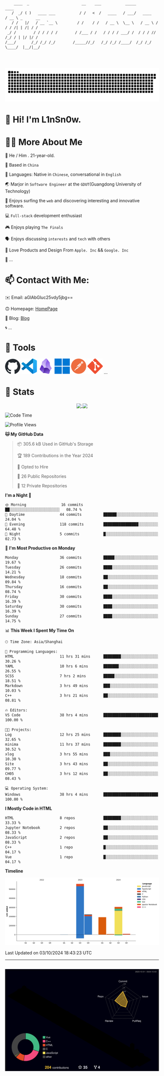 ```

    ____  _                        __    ___           _____           ____           
   /  _/ ( )   ____ ___           / /   <  /   ____   / ___/   ____   / __ \ _      __
   / /   |/   / __ `__ \         / /    / /   / __ \  \__ \   / __ \ / / / /| | /| / /
 _/ /        / / / / / /        / /___ / /   / / / / ___/ /  / / / // /_/ / | |/ |/ / 
/___/       /_/ /_/ /_/        /_____//_/   /_/ /_/ /____/  /_/ /_/ \____/  |__/|__/  
                                                                                      
                                          

```
##
![](https://raw.githubusercontent.com/lin-snow/lin-snow/output/github-contribution-grid-snake-dark.svg)

# 👋 Hi! I'm L1nSn0w.

# 👨‍💻 More About Me

🤠 He / Him . 21-year-old.

🎈 Based in `China`
  
🤔 Languages: Native in `Chinese`, conversational in `English`

🌏 Marjor in `Software Engineer` at the `GDUT`(Guangdong University of Technology)

🛟 Enjoys surfing the `web` and discovering interesting and innovative software.

💻 `Full-stack` development enthusiast

🎮 Enjoys playing `The Finals`

🗣️ Enjoys discussing `interests` and `tech` with others

👾 Love Products and Design From `Apple. Inc` && `Google. Inc`  

🤪 ...

# 📫 Contact With Me:

✉️ Email: aGlAbGluc25vdy5jbg==

🙃 Homepage: [HomePage](https://linsnow.cn)

📝 Blog: [Blog](https://blog.linsnow.cn)

🌀 ...

# 🔮 Tools

<img src="./icons/github-mark.svg" width="50"  alt="Github"> <img src="./icons/vscode.svg" width="50" alt="VScode"> <img src="./icons/obsidian-logo-gradient.svg" width="50" alt="Obsidian"> <img src="./icons/Windows_logo_-_2021.svg.png" width="50" alt="Windows 11"> <img src="./icons/postman-icon.png" width="50" alt="POSTMAN"> <img src="./icons/Git-Icon-1788C.png" width="50" alt="Git"> ...

# 🍟 Stats

<div style="text-align: center;">
    <a href="https://github.com/lin-snow">
        <img align="center" src="https://githubstat.linsnow.cn/api/top-langs/?username=lin-snow&layout=compact" />
    </a>
    <a href="https://github.com/lin-snow">
        <img align="center" src="https://githubstat.linsnow.cn/api?username=lin-snow&count_private=true&show_icons=true&theme=ambient_gradient" />
    </a>
</div>

<!--START_SECTION:waka-->
![Code Time](http://img.shields.io/badge/Code%20Time-91%20hrs%207%20mins-blue)

![Profile Views](http://img.shields.io/badge/Profile%20Views-4-blue)

**🐱 My GitHub Data** 

> 📦 305.6 kB Used in GitHub's Storage 
 > 
> 🏆 189 Contributions in the Year 2024
 > 
> 💼 Opted to Hire
 > 
> 📜 26 Public Repositories 
 > 
> 🔑 12 Private Repositories 
 > 
**I'm a Night 🦉** 

```text
🌞 Morning                16 commits          ██░░░░░░░░░░░░░░░░░░░░░░░   08.74 % 
🌆 Daytime                44 commits          ██████░░░░░░░░░░░░░░░░░░░   24.04 % 
🌃 Evening                118 commits         ████████████████░░░░░░░░░   64.48 % 
🌙 Night                  5 commits           █░░░░░░░░░░░░░░░░░░░░░░░░   02.73 % 
```
📅 **I'm Most Productive on Monday** 

```text
Monday                   36 commits          █████░░░░░░░░░░░░░░░░░░░░   19.67 % 
Tuesday                  26 commits          ████░░░░░░░░░░░░░░░░░░░░░   14.21 % 
Wednesday                18 commits          ██░░░░░░░░░░░░░░░░░░░░░░░   09.84 % 
Thursday                 16 commits          ██░░░░░░░░░░░░░░░░░░░░░░░   08.74 % 
Friday                   30 commits          ████░░░░░░░░░░░░░░░░░░░░░   16.39 % 
Saturday                 30 commits          ████░░░░░░░░░░░░░░░░░░░░░   16.39 % 
Sunday                   27 commits          ████░░░░░░░░░░░░░░░░░░░░░   14.75 % 
```


📊 **This Week I Spent My Time On** 

```text
🕑︎ Time Zone: Asia/Shanghai

💬 Programming Languages: 
HTML                     11 hrs 31 mins      ████████░░░░░░░░░░░░░░░░░   30.26 % 
YAML                     10 hrs 6 mins       ███████░░░░░░░░░░░░░░░░░░   26.55 % 
SCSS                     7 hrs 2 mins        █████░░░░░░░░░░░░░░░░░░░░   18.51 % 
Markdown                 3 hrs 49 mins       ███░░░░░░░░░░░░░░░░░░░░░░   10.03 % 
C++                      3 hrs 21 mins       ██░░░░░░░░░░░░░░░░░░░░░░░   08.81 % 

🔥 Editors: 
VS Code                  38 hrs 4 mins       █████████████████████████   100.00 % 

🐱‍💻 Projects: 
Log                      12 hrs 25 mins      ████████░░░░░░░░░░░░░░░░░   32.65 % 
minima                   11 hrs 37 mins      ████████░░░░░░░░░░░░░░░░░   30.52 % 
xlog                     3 hrs 55 mins       ███░░░░░░░░░░░░░░░░░░░░░░   10.30 % 
Site                     3 hrs 43 mins       ██░░░░░░░░░░░░░░░░░░░░░░░   09.77 % 
CH05                     3 hrs 12 mins       ██░░░░░░░░░░░░░░░░░░░░░░░   08.43 % 

💻 Operating System: 
Windows                  38 hrs 4 mins       █████████████████████████   100.00 % 
```

**I Mostly Code in HTML** 

```text
HTML                     8 repos             ████████░░░░░░░░░░░░░░░░░   33.33 % 
Jupyter Notebook         2 repos             ██░░░░░░░░░░░░░░░░░░░░░░░   08.33 % 
JavaScript               2 repos             ██░░░░░░░░░░░░░░░░░░░░░░░   08.33 % 
C++                      1 repo              █░░░░░░░░░░░░░░░░░░░░░░░░   04.17 % 
Vue                      1 repo              █░░░░░░░░░░░░░░░░░░░░░░░░   04.17 % 
```



**Timeline**

![Lines of Code chart](https://raw.githubusercontent.com/lin-snow/lin-snow/main/assets/bar_graph.png)


 Last Updated on 03/10/2024 18:43:23 UTC
<!--END_SECTION:waka-->



---
##
![](./profile-3d-contrib/profile-night-rainbow.svg)
